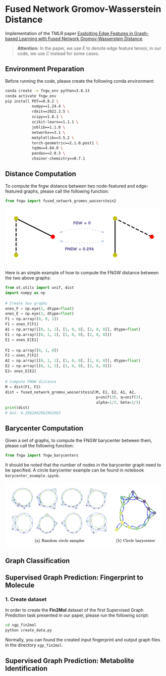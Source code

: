 # Fused Network Gromov-Wasserstein Distance
Implementation of the TMLR paper [Exploiting Edge Features in Graph-based Learning with Fused Network Gromov-Wasserstein Distance](https://openreview.net/forum?id=8uCNtJ2Fmo).

> **Attention:** In the paper, we use *E* to denote edge feature tensor, in our code, we use *C* instead for some cases.

## Environment Preparation
Before running the code, please create the following conda environment:
```bash
conda create -n fngw_env python=3.8.13
conda activate fngw_env
pip install POT==0.8.2 \
            numpy==1.24.4 \
            rdkit==2022.3.5 \
            scipy==1.8.1 \
            scikit-learn==1.1.1 \
            joblib==1.1.0 \
            networkx==3.1 \
            matplotlib==3.5.2 \
            torch-geometric==2.1.0.post1 \
            tqdm==4.64.0 \
            pandas==2.0.3 \
            chainer-chemistry==0.7.1
```

## Distance Computation
To compute the fngw distance between two node-featured and edge-featured graphs, please call the following function:
```python
from fngw import fused_network_gromov_wasserstein2
```

<p align="center">
<img src="figures/dist_example.png" width="500"/>
</p>

Here is an simple example of how to compute the FNGW distance between the two above graphs:
```python
from ot.utils import unif, dist
import numpy as np

# Create two graphs
ones_F = np.eye(2, dtype=float)
ones_E = np.eye(3, dtype=float)
F1 = np.array([0, 0, 1])
F1 = ones_F[F1]
A1 = np.array([[0, 1, 1], [1, 0, 0], [1, 0, 0]], dtype=float)
E1 = np.array([[0, 1, 2], [1, 0, 0], [2, 0, 0]])
E1 = ones_E[E1]

F2 = np.array([0, 1, 0])
F2 = ones_F[F2]
A2 = np.array([[0, 1, 1], [1, 0, 0], [1, 0, 0]], dtype=float)
E2 = np.array([[0, 1, 2], [1, 0, 0], [2, 0, 0]])
E2= ones_E[E2]

# Compute FNGW distance
M = dist(F1, F2)
dist = fused_network_gromov_wasserstein2(M, E1, E2, A1, A2,
                                         p=unif(3), q=unif(3),
                                         alpha=1/3, beta=1/3)
print(dist)
# Out: 0.2962962962962963 
```

## Barycenter Computation
Given a set of graphs, to compute the FNGW barycenter between them, please call the following function:
```python
from fngw import fngw_barycenters
```
It should be noted that the number of nodes in the barycenter graph need to be specified. A circle barycenter example can be found in notebook `barycenter_example.ipynb`.

<p align="center">
<img src="figures/circle_bary.png" width="600"/>
</p>


## Graph Classification

## Supervised Graph Prediction: Fingerprint to Molecule
### 1. Create dataset
In order to create the **Fin2Mol** dataset of the first Supervised Graph Prediction task presented in our paper, please run the following script:
```bash
cd sgp_fin2mol
python create_data.py
```
Normally, you can found the created input fingerprint and output graph files in the directory `sgp_fin2mol`.


## Supervised Graph Prediction: Metabolite Identification

